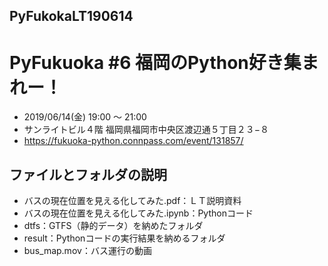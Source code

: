 ## PyFukokaLT190614
# PyFukuoka #6 福岡のPython好き集まれー！

- 2019/06/14(金) 19:00 〜 21:00
- サンライトビル４階 福岡県福岡市中央区渡辺通５丁目２３−８
- https://fukuoka-python.connpass.com/event/131857/

## ファイルとフォルダの説明
- バスの現在位置を見える化してみた.pdf：ＬＴ説明資料
- バスの現在位置を見える化してみた.ipynb：Pythonコード
- dtfs：GTFS（静的データ）を納めたフォルダ
- result：Pythonコードの実行結果を納めるフォルダ
- bus_map.mov：バス運行の動画
